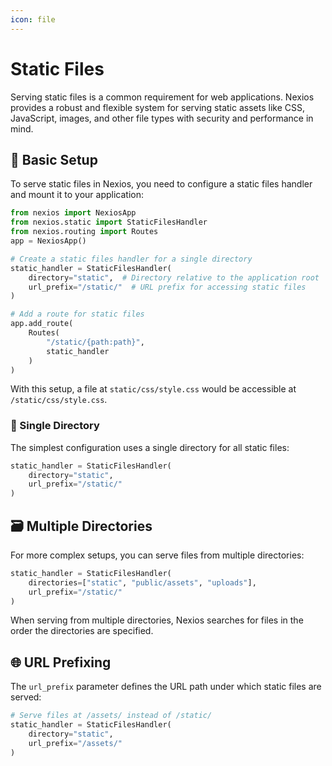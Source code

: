 ```yaml
---
icon: file
---
```


# Static Files

Serving static files is a common requirement for web applications. Nexios provides a robust and flexible system for serving static assets like CSS, JavaScript, images, and other file types with security and performance in mind.

## 🧢 Basic Setup

To serve static files in Nexios, you need to configure a static files handler and mount it to your application:

```python
from nexios import NexiosApp
from nexios.static import StaticFilesHandler
from nexios.routing import Routes
app = NexiosApp()

# Create a static files handler for a single directory
static_handler = StaticFilesHandler(
    directory="static",  # Directory relative to the application root
    url_prefix="/static/"  # URL prefix for accessing static files
)

# Add a route for static files
app.add_route(
    Routes(
        "/static/{path:path}",
        static_handler
    )
)
```

With this setup, a file at `static/css/style.css` would be accessible at `/static/css/style.css`.


### 📁 Single Directory

The simplest configuration uses a single directory for all static files:

```python
static_handler = StaticFilesHandler(
    directory="static",
    url_prefix="/static/"
)
```

## 🗃️ Multiple Directories

For more complex setups, you can serve files from multiple directories:

```python
static_handler = StaticFilesHandler(
    directories=["static", "public/assets", "uploads"],
    url_prefix="/static/"
)
```

When serving from multiple directories, Nexios searches for files in the order the directories are specified.

##  🌐 URL Prefixing

The `url_prefix` parameter defines the URL path under which static files are served:

```python
# Serve files at /assets/ instead of /static/
static_handler = StaticFilesHandler(
    directory="static",
    url_prefix="/assets/"
)
```

